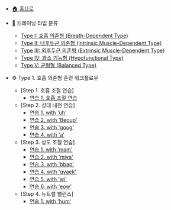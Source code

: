 - [🏠 홈으로](README.md)

- 📘 트레이닝 타입 분류  
  - [Type I: 호흡 의존형 (Breath-Dependent Type)](vocal-types.md#type-i-호흡-의존형-breath-dependent-type)  
  - [Type II: 내후두근 의존형 (Intrinsic Muscle-Dependent Type)](vocal-types.md#type-ii-내후두근-의존형-intrinsic-muscle-dependent-type)  
  - [Type III: 외후두근 의존형 (Extrinsic Muscle-Dependent Type)](vocal-types.md#type-iii-외후두근-의존형-extrinsic-muscle-dependent-type)  
  - [Type IV: 과소 기능형 (Hypofunctional Type)](vocal-types.md#type-iv-과소-기능형-hypofunctional-type)  
  - [Type V: 균형형 (Balanced Type)](vocal-types.md#type-v-균형형-balanced-type)

- ⚙ Type 1. 호흡 의존형 훈련 워크플로우
  - [Step 1. 호흡 조절 연습]
    - [연습 1. 호흡 조절 연습](type1-step1.md#step-1-호흡-조절-연습)
  - [Step 2. 성대 내전 연습]
    - [연습 1. with 'uh'](type1-step1.md#step-2-강한-성대-저항-훈련-with-39uh39)
    - [연습 2. with 'Beoup'](type1-step1.md#step-2-입술의-저항을-활용한-연습법-with-39beoup39)
    - [연습 3. with 'goog'](type1-step1.md#step-2-성대-스트레칭과-저항-감각-연습법-with-39goog39)
    - [연습 4. with 'a'](type1-step1.md#step-2-얇은-성대-조절-with-39a39)
  - [Step 3. 성도 조절 연습]
    - [연습 1. with 'mam'](type1-step1.md#step-3-고음을-위한-얇은-소리-연습법-with-39mam39)
    - [연습 2. with 'miya'](type1-step1.md#step-3-성대-스트레칭과-얇은-소리-연결-연습-with-39miya39)
    - [연습 3. with 'bbap'](type1-step1.md#step-3-무거운-습관을-벗어나기-위한-밝은-소리-연습법-with-39bbap39)
    - [연습 4. with 'gyaek'](type1-step1.md#step-3-편한-고음을-위한-엣지-연습법-with-39gyaek39)
    - [연습 5. with 'wi'](type1-step1.md#step-3-vocal-fry와-가성을-연결한-고음-연습법-with-39wi39)
    - [연습 6. with 'eow'](type1-step1.md#step-3-듀얼톤-엑서사이즈-두-기술의-조화-with-39eow39)
  - [Step 4. 뉴트럴 밸런스]
    - [연습 1. with 'hum'](type1-step1.md#step-4-mum-발음이-어려울-때-간단한-대체-발성-연습법-with-39hum39)
